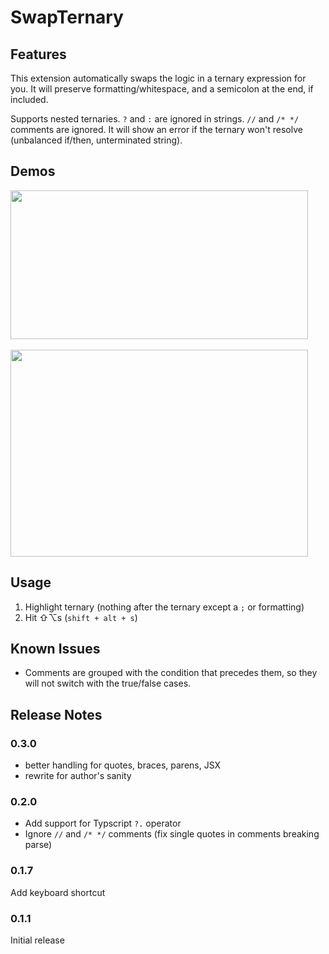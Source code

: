 # SwapTernary

## Features

This extension automatically swaps the logic in a ternary expression for you.  It will preserve formatting/whitespace, and a semicolon at the end, if included.

Supports nested ternaries.  `?` and `:` are ignored in strings.  `//` and `/* */` comments are ignored.  It will show an error if the ternary won't resolve (unbalanced if/then, unterminated string).

## Demos

<img src="https://j.gifs.com/oV5V2L.gif" width="476" height="238"/>
<br />
<br />

<img src="https://j.gifs.com/JyoyZK.gif" width="476" height="331"/>

## Usage

1. Highlight ternary (nothing after the ternary except a `;` or formatting)
2. Hit ⇧⌥s (`shift + alt + s`)

## Known Issues

- Comments are grouped with the condition that precedes them, so they will not switch with the true/false cases.

## Release Notes

### 0.3.0

- better handling for quotes, braces, parens, JSX
- rewrite for author's sanity

### 0.2.0

- Add support for Typscript `?.` operator
- Ignore `//` and `/* */` comments (fix single quotes in comments breaking parse)

### 0.1.7

Add keyboard shortcut

### 0.1.1

Initial release
